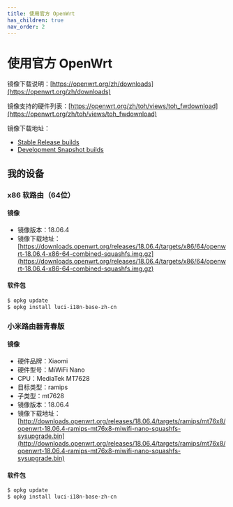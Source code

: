 ```yaml
---
title: 使用官方 OpenWrt
has_children: true
nav_order: 2
---
```


# 使用官方 OpenWrt

镜像下载说明：[https://openwrt.org/zh/downloads](https://openwrt.org/zh/downloads)

镜像支持的硬件列表：[https://openwrt.org/zh/toh/views/toh_fwdownload](https://openwrt.org/zh/toh/views/toh_fwdownload)

镜像下载地址：

* [Stable Release builds](https://downloads.openwrt.org/releases/)
* [Development Snapshot builds](https://downloads.openwrt.org/snapshots/targets/)

## 我的设备

### x86 软路由（64位）

#### 镜像

* 镜像版本：18.06.4
* 镜像下载地址：[https://downloads.openwrt.org/releases/18.06.4/targets/x86/64/openwrt-18.06.4-x86-64-combined-squashfs.img.gz](https://downloads.openwrt.org/releases/18.06.4/targets/x86/64/openwrt-18.06.4-x86-64-combined-squashfs.img.gz)

#### 软件包

```bash
$ opkg update
$ opkg install luci-i18n-base-zh-cn
```

### 小米路由器青春版

#### 镜像

* 硬件品牌：Xiaomi
* 硬件型号：MiWiFi Nano
* CPU：MediaTek MT7628
* 目标类型：ramips
* 子类型：mt7628
* 镜像版本：18.06.4
* 镜像下载地址：[http://downloads.openwrt.org/releases/18.06.4/targets/ramips/mt76x8/openwrt-18.06.4-ramips-mt76x8-miwifi-nano-squashfs-sysupgrade.bin](http://downloads.openwrt.org/releases/18.06.4/targets/ramips/mt76x8/openwrt-18.06.4-ramips-mt76x8-miwifi-nano-squashfs-sysupgrade.bin)

#### 软件包

```bash
$ opkg update
$ opkg install luci-i18n-base-zh-cn
```